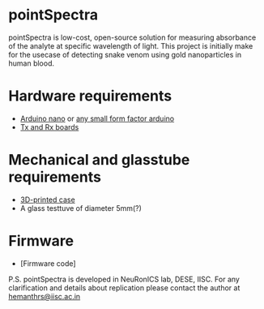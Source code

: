 # pointSpectra
pointSpectra is low-cost, open-source solution for measuring absorbance of the analyte at specific wavelength of light. This project is initially make for the usecase of detecting snake venom using gold nanoparticles in human blood.

# Hardware requirements
- [Arduino nano](https://store.arduino.cc/usa/arduino-nano) or [any small form factor arduino](https://store.arduino.cc/usa/arduino/boards-modules)
- [Tx and Rx boards](https://github.com/HemanthSabbella/pointSpectra/tree/main/pointSpectra%20V1.0)

# Mechanical and glasstube requirements
- [3D-printed case](https://github.com/HemanthSabbella/pointSpectra/tree/main/3D%20printed%20casing)
- A glass testtuve of diameter 5mm(?)

# Firmware
- [Firmware code]

P.S. pointSpectra is developed in NeuRonICS lab, DESE, IISC. For any clarification and details about replication please contact the author at hemanthrs@iisc.ac.in
